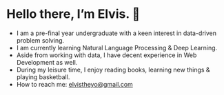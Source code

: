 # Hello there, I’m Elvis. 👋 
- I am a pre-final year undergraduate with a keen interest in data-driven problem solving.
- I am currently learning Natural Language Processing & Deep Learning. 
- Aside from working with data, I have decent experience in Web Development as well.
- During my leisure time, I enjoy reading books, learning new things & playing basketball.
- How to reach me: elvistheyo@gmail.com
<!-- - Currently, I am working on Federated Learning for Multi-Institutional Medical Image Segmentation. -->




<!---
avocadopelvis/avocadopelvis is a ✨ special ✨ repository because its `README.md` (this file) appears on your GitHub profile.
You can click the Preview link to take a look at your changes.
--->
